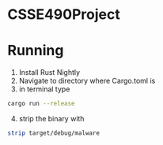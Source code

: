 # CSSE490Project

<h1>Running</h1>

1.  Install Rust Nightly
2.  Navigate to directory where Cargo.toml is
3.  in terminal type
```bash
cargo run --release
```

4.  strip the binary with 
```bash
strip target/debug/malware
```
